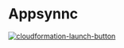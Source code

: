 # Appsynnc

 [![cloudformation-launch-button](https://drive.google.com/file/d/1PVdnIpajI4mnNLYhtlayg0Yjld937KrC/view?usp=sharing)](https://console.aws.amazon.com/cloudformation/home?region=us-west-2#/stacks/new?templateURL=https://s3.us-west-2.amazonaws.com/awsappsync/resources/http/http-full.yaml) 
